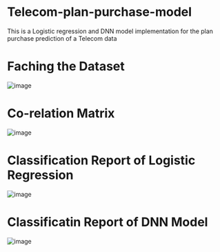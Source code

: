 # Telecom-plan-purchase-model
This is a Logistic regression and DNN model implementation for the plan purchase prediction of a Telecom data

# Faching the Dataset
![image](https://github.com/HarshAmin01/Telecom-plan-purchase-model/assets/101825662/b0f0f9d9-412a-4060-a294-1b9396b65e56)
 
# Co-relation Matrix
![image](https://github.com/HarshAmin01/Telecom-plan-purchase-model/assets/101825662/6e42c777-f41e-4313-a0d6-ce024cc9a7fc)

# Classification Report of Logistic Regression
![image](https://github.com/HarshAmin01/Telecom-plan-purchase-model/assets/101825662/498dad96-2e9b-487a-8b4e-b6ccf71013ce)

# Classificatin Report of DNN Model
![image](https://github.com/HarshAmin01/Telecom-plan-purchase-model/assets/101825662/3567eb6b-0a4d-41ae-b4fb-6a6a075f04b2)






